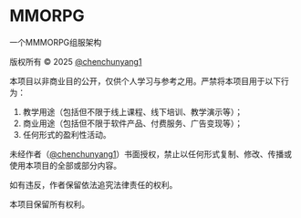 # MMORPG
一个MMMORPG组服架构

版权所有 © 2025 [@chenchunyang1](https://gitee.com/chenchunyang1)

本项目以非商业目的公开，仅供个人学习与参考之用。严禁将本项目用于以下行为：

1. 教学用途（包括但不限于线上课程、线下培训、教学演示等）；
2. 商业用途（包括但不限于软件产品、付费服务、广告变现等）；
3. 任何形式的盈利性活动。

未经作者（[@chenchunyang1](https://gitee.com/chenchunyang1)）书面授权，禁止以任何形式复制、修改、传播或使用本项目的全部或部分内容。

如有违反，作者保留依法追究法律责任的权利。

本项目保留所有权利。
